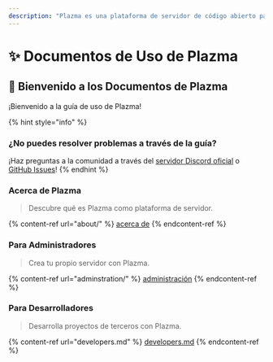 ```yaml
---
description: "Plazma es una plataforma de servidor de código abierto para Minecraft: Java Edition que agrega optimización experimental basada en papel y personalización de varios mecanismos de juego."
---
```


# ✨ Documentos de Uso de Plazma

## 👋 Bienvenido a los Documentos de Plazma

¡Bienvenido a la guía de uso de Plazma!

{% hint style="info" %}

### ¿No puedes resolver problemas a través de la guía?

¡Haz preguntas a la comunidad a través del [servidor Discord oficial](https://discord.gg/MmfC52K8A8) o [GitHub Issues](https://github.com/PlazmaMC/PlazmaBukkit/issues)!
{% endhint %}

### Acerca de Plazma

> Descubre qué es Plazma como plataforma de servidor.

{% content-ref url="about/" %}
[acerca de](about/)
{% endcontent-ref %}

### Para Administradores

> Crea tu propio servidor con Plazma.

{% content-ref url="adminstration/" %}
[administración](adminstration/)
{% endcontent-ref %}

### Para Desarrolladores

> Desarrolla proyectos de terceros con Plazma.

{% content-ref url="developers.md" %}
[developers.md](developers.md)
{% endcontent-ref %}
